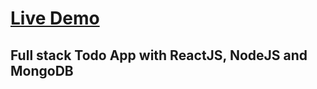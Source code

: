# [Live Demo](https://amiralakbarli-redux-todoapp.netlify.app/)

## Full stack Todo App with ReactJS, NodeJS and MongoDB

